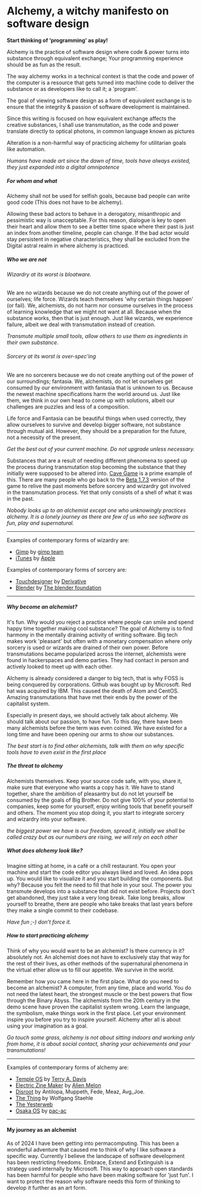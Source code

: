 # Alchemy, a witchy manifesto on software design

**Start thinking of ‘programming’ as play!**

Alchemy is the practice of software design where code & power turns into substance through equivalent exchange; Your programming experience should be as fun as the result.

The way alchemy works in a technical context is that the code and power of the computer is a resource that gets turned into machine code to deliver the substance or as developers like to call it; a 'program'.

The goal of viewing software design as a form of equivalent exchange is to ensure that the integrity & passion of software development is maintained.

Since this writing is focused on how equivalent exchange affects the creative substances, I shall use transmutation, as the code and power translate directly to optical photons, in common language known as pictures

Alteration is a non-harmful way of practicing alchemy for utilitarian goals like automation.

*Humans have made art since the dawn of time, tools have always existed, they just expanded into a digital omnipotence*

##### For whom and what
Alchemy shall not be used for selfish goals, because bad people can write good code (This does not have to be alchemy).

Allowing these bad actors to behave in a derogatory, misanthropic and pessimistic way is unacceptable.
For this reason, dialogue is key to open their heart and allow them to see a better time space where their past is just an index from another timeline, people can change.
If the bad actor would stay persistent in negative characteristics, they shall be excluded from the Digital astral realm in where alchemy is practiced.
##### Who we are not
###### Wizardry at its worst is bloatware.
We are no wizards because we do not create anything out of the power of ourselves; life force. Wizards teach themselves 'why certain things happen' (or fail). We, alchemists, do not harm nor consume ourselves in the process of learning knowledge that we might not want at all. Because when the substance works, then that is just enough. Just like wizards, we experience failure, albeit we deal with transmutation instead of creation.

*Transmute multiple small tools, allow others to use them as ingredients in their own substance.*

###### Sorcery at its worst is over-spec'ing
We are no sorcerers because we do not create anything out of the power of our surroundings; fantasia. We, alchemists, do not let ourselves get consumed by our environment with fantasia that is unknown to us. Because the newest machine specifications harm the world around us. Just like them, we think in our own head to come up with solutions, albeit our challenges are puzzles and less of a composition.

Life force and Fantasia can be beautiful things when used correctly, they allow ourselves to survive and develop bigger software, not substance through mutual aid. However, they should be a preparation for the future, not a necessity of the present.

*Get the best out of your current machine. Do not upgrade unless necessary.*

Substances that are a result of needing different phenomena to speed up the process during transmutation stop becoming the substance that they initially were supposed to be altered into. [Cave Game](https://minecraft.wiki/w/Cave_game_tech_test) is a prime example of this. There are many people who go back to the [Beta 1.7.3](https://minecraft.wiki/w/Java_Edition_Beta_1.7.3) version of the game to relive the past moments before sorcery and wizardry got involved in the transmutation process. Yet that only consists of a shell of what it was in the past.

*Nobody looks up to an alchemist except one who unknowingly practices alchemy. It is a lonely journey as there are few of us who see software as fun, play and supernatural.*

---

Examples of contemporary forms of wizardry are:
* [Gimp](https://www.gimp.org) by [gimp team](https://www.gimp.org/about/authors.html)
* [iTunes](https://www.apple.com/itunes/) by [Apple](https://www.apple.com)

Examples of contemporary forms of sorcery are:
* [Touchdesigner]([https://derivative.ca](https://derivative.ca/)) by [Derivative](https://derivative.ca/about-derivative)
* [Blender](http://www.blender.org) by [The blender foundation](https://www.blender.org/about/)

---
##### Why become an alchemist?
It's fun. Why would you reject a practice where people can smile and spend happy time together making cool substance? The goal of Alchemy is to find harmony in the mentally draining activity of writing software. Big tech makes work 'pleasant' but often with a monetary compensation where only sorcery is used or wizards are drained of their own power.
Before transmutations became popularized across the internet, alchemists were found in hackerspaces and demo parties. They had contact in person and actively looked to meet up with each other.

Alchemy is already considered a danger to big tech, that is why FOSS is being conquered by corporations. Github was bought up by Microsoft. Red hat was acquired by IBM. This caused the death of Atom and CentOS. Amazing transmutations that have met their ends by the power of the capitalist system.

Especially in present days, we should actively talk about alchemy. We should talk about our passion, to have fun. To this day, there have been many alchemists before the term was even coined. We have existed for a long time and have been opening our arms to show our substances.

*The best start is to find other alchemists, talk with them on why specific tools have to even exist in the first place*
##### The threat to alchemy
Alchemists themselves. Keep your source code safe, with you, share it, make sure that everyone who wants a copy has it. We have to stand together, share the ambition of pleasantry but do not let yourself be consumed by the goals of Big Brother. Do not give 100% of your potential to companies, keep some for yourself, enjoy writing tools that benefit yourself and others. The moment you stop doing it, you start to integrate sorcery and wizardry into your software.

*the biggest power we have is our freedom, spread it, initially we shall be called crazy but as our numbers are rising, we will rely on each other*
##### What does alchemy look like?
Imagine sitting at home, in a café or a chill restaurant. You open your machine and start the code editor you always liked and loved. An idea pops up. You would like to visualize it and you start building the components. But why? Because you felt the need to fill that hole in your soul. The power you transmute develops into a substance that did not exist before. Projects don't get abandoned, they just take a very long break. Take long breaks, allow yourself to breathe, there are people who take breaks that last years before they make a single commit to their codebase.

*Have fun ;-) don’t force it.*
##### How to start practicing alchemy
Think of why you would want to be an alchemist? Is there currency in it? absolutely not. An alchemist does not have to exclusively stay that way for the rest of their lives, as other methods of the supernatural phenomena in the virtual ether allow us to fill our appetite. 
We survive in the world.

Remember how you came here in the first place. 
What do you need to become an alchemist? A computer, from any time, place and world. You do not need the latest heart, the strongest muscle or the best powers that flow through the Binary Abyss. The alchemists from the 20th century in the demo scene have proven the capitalist system wrong.
Learn the language, the symbolism, make things work in the first place. Let your environment inspire you before you try to inspire yourself.
Alchemy after all is about using your imagination as a goal.

*Go touch some grass, alchemy is not about sitting indoors and working only from home, it is about social contact, sharing your achievements and your transmutations!*

---

Examples of contemporary forms of alchemy are:
* [Temple OS](https://www.templeos.org) by [Terry A. Davis](https://www.en.wikipedia.org/wiki/Terry_A._Davis)
* [Electric Zine Maker](https://alienmelon.itch.io/electric-zine-maker) by [Alien Melon](https://alienmelon.com/)
* [Disroot](https://disroot.org/en) by Antilopa, Muppeth, Fede, Meaz, Avg_Joe.
* [The Thing](https://thing.net/) by Wolfgang Staehle
* [The Yesterweb](https://yesterweb.org/)
* [Osaka OS](https://leechplus.neocities.org/projects/osakaOS) by [pac-ac](https://github.com/pac-ac)

----
#### My journey as an alchemist

As of 2024 I have been getting into permacomputing. This has been a wonderful adventure that caused me to think of why I like software a specific way. Currently I believe the landscape of software development has been restricting freedoms. Embrace, Extend and Extinguish is a strategy used internally by Microsoft. This way to approach open standards has been harmful for people who have been making software for 'just fun'. I want to protect the reason why software needs this form of thinking to develop it further as an art form.

